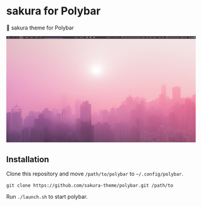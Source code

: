 # sakura for Polybar
🌸 sakura theme for Polybar

![screenshot](https://github.com/sakura-theme/polybar/blob/main/screenshot.png)

## Installation

Clone this repository and move `/path/to/polybar` to `~/.config/polybar`.

```
git clone https://github.com/sakura-theme/polybar.git /path/to
```

Run `./launch.sh` to start polybar.

